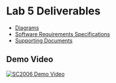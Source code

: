 # Lab 5 Deliverables
- <a href="https://github.com/softwarelab3/2006-SCS2-44/tree/main/Lab5/Diagrams">Diagrams</a>
- <a href="https://github.com/softwarelab3/2006-SCS2-44/blob/main/Lab5/Software%20Requirements%20Specification.pdf">Software Requirements Specifications</a>
- <a href="https://github.com/softwarelab3/2006-SCS2-44/tree/main/Lab5/Supporting%20Documents">Supporting Documents</a>

## Demo Video
[![SC2006 Demo Video](https://img.youtube.com/vi/clYcb9vEWFk/0.jpg)](https://youtu.be/clYcb9vEWFk)
